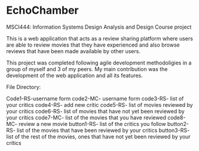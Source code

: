 # EchoChamber

MSCI444: Information Systems Design Analysis and Design
Course project 

This is a web application that acts as a review sharing platform where users are able to review movies that they have experienced and also browse reviews that have been made available by other users. 

This project was completed following agile development methodoligies in a group of myself and 3 of my peers. My main contribution was the development of the web application and all its features.
 
File Directory:

Code1-RS-username form 
code2-MC- username form
code3-RS- list of your critics
code4-RS- add new critic
code5-RS- list of movies reviewed by your critics
code6-RS- list of movies that have not yet been reviewed by your critics
code7-MC- list of the movies that you have reviewed
code8-MC- review a new movie
button1-RS- list of the critics you follow
button2-RS- list of the movies that have been reviewed by your critics
button3-RS- list of the rest of the movies, ones that have not yet been reviewed by your critics
